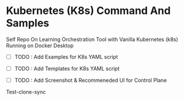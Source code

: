 # Kubernetes (K8s) Command And Samples
Self Repo On Learning Orchestration Tool with Vanilla Kubernetes (k8s) Running on Docker Desktop

- [ ]  TODO : Add Examples for K8s YAML script 
- [ ]  TODO : Add Templates for K8s YAML script
- [ ]  TODO : Add Screenshot & Recommeneded UI for Control Plane


Test-clone-sync
